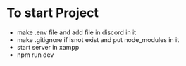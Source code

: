 # To start Project
* make .env file and add file in discord in it
* make .gitignore if isnot exist and put node_modules in it
* start server in xampp
* npm run dev
